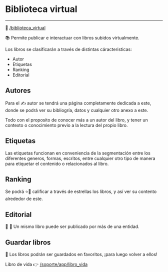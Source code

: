 # Biblioteca virtual
* * *

🔗 [/biblioteca_virtual](/biblioteca_virtual)

📚 Permite publicar e interactuar con libros subidos virtualmente.

Los libros se clasificarán a través de distintas cáracteristicas:

- Autor
- Etiquetas
- Ranking
- Editorial

## Autores

Para el ✍ autor se tendrá una página completamente dedicada a este, donde se podrá ver su
bibliogría, datos y cualquier otro anexo a este.

Todo con el proposito de conocer más a un autor del libro, y tener un contexto o conocimiento
previo a la lectura del propio libro.

## Etiquetas

Las etiquetas funcionan en conveniencia de la segmentación entre los diferentes generos, formas,
escritos, entre cualquier otro tipo de manera para etiquetar el contenido o relacionados al
libro.

## Ranking

Se podrá ⭐🌟 calificar a través de estrellas los libros, y así ver su contento alrededor de
este.

## Editorial

🏫 📣 Un mismo libro puede ser publicado por más de una entidad.

## Guardar libros

🔖 Los libros podrán ser guardados en favoritos, ¡para luego volver a ellos!

Libro de vida 👉 [/soporte/app/libro_vida](/soporte/app/libro_vida)
